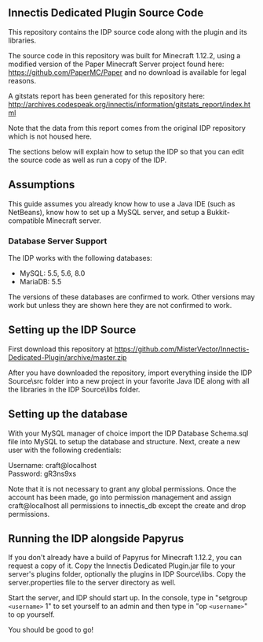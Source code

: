 ## Innectis Dedicated Plugin Source Code

This repository contains the IDP source code along with the plugin and its libraries.

The source code in this repository was built for Minecraft 1.12.2, using a modified version of the Paper Minecraft Server project found here: https://github.com/PaperMC/Paper and no download is available for legal reasons.

A gitstats report has been generated for this repository here: http://archives.codespeak.org/innectis/information/gitstats_report/index.html

Note that the data from this report comes from the original IDP repository which is not housed here.

The sections below will explain how to setup the IDP so that you can edit the source code as well as run a copy of the IDP.

## Assumptions

This guide assumes you already know how to use a Java IDE (such as NetBeans), know how to set up a MySQL server, and setup a Bukkit-compatible Minecraft server.

### Database Server Support

The IDP works with the following databases:

* MySQL: 5.5, 5.6, 8.0
* MariaDB: 5.5

The versions of these databases are confirmed to work. Other versions may work but unless they are shown here they are not confirmed to work.

## Setting up the IDP Source

First download this repository at https://github.com/MisterVector/Innectis-Dedicated-Plugin/archive/master.zip

After you have downloaded the repository, import everything inside the IDP Source\src folder into a new project in your favorite Java IDE along with all the libraries in the IDP Source\libs folder.

## Setting up the database

With your MySQL manager of choice import the IDP Database Schema.sql file into MySQL to setup the database and structure. Next, create a new user with the following credentials:

Username: craft@localhost  
Password: gR3ns9xs

Note that it is not necessary to grant any global permissions. Once the account has been made, go into permission management and assign craft@localhost all permissions to innectis_db except the create and drop permissions.

## Running the IDP alongside Papyrus

If you don't already have a build of Papyrus for Minecraft 1.12.2, you can request a copy of it. Copy the Innectis Dedicated Plugin.jar file to your server's plugins folder, optionally the plugins in IDP Source\libs. Copy the server.properties file to the server directory as well.

Start the server, and IDP should start up. In the console, type in "setgroup `<username>` 1" to set yourself to an admin and then type in "op `<username>`" to op yourself.

You should be good to go!